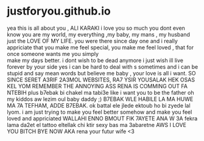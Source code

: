 # justforyou.github.io
yea this is all about you , ALI KARAKI 
i love you so much you dont even know 
you are my world, my everything ,my baby, my mans , my husband just the LOVE OF MY LIFE.
you were there since day one and i really appriciate that 
you make me feel special, you make me feel loved , that for once someone wants me you simply  
 make my days better. i dont wish to be dead anymore i just wish ill live forever by your side 
yes i can be hard to deal with s sometimes and i can be stupid and say mean words 
but believe me baby , your love is all i want. 
SO SINCE SERET A3RIF 2A3MOL WEBSITES, RA7 YSIR YOUSALAK HEK OSAS KEL YOM 
REMEMBER THE ANNOYING ASS RENA IS COMMING OUT FA NTEBIH 
plus b7ebak bi chakel ma tabi3e like i want you to be the father oh my kiddos 
aw lezim oul baby daddy ;) 
B7EBAK WLE HABILE 
LA MA HUWE MA 7A TEFHAM, ADDE B7EBAK.
ok battal ele jlede ektoub ho bi zyede lal lyom. 
i am just trying to make you feel better somehow and make you feel loved and appriciated 
WALLAHI ENNO BMOUT FIK 
7AYETE ANA 
W 3A fekra 
lama da2et el tattoo eltellak chi ktir sexy bas ma 3abaretne 
AWS 
I LOVE YOU BITCH 
BYE NOW 
AKA rena your futur wife <3
